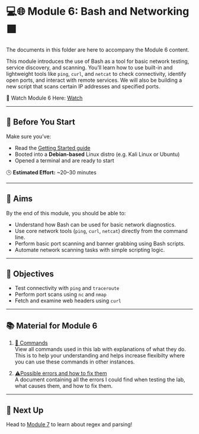 # 💻🌐 Module 6: Bash and Networking 🟩

The documents in this folder are here to accompany the Module 6 content.

This module introduces the use of Bash as a tool for basic network testing, service discovery, and scanning. You’ll learn how to use built-in and lightweight tools like `ping`, `curl`, and `netcat` to check connectivity, identify open ports, and interact with remote services. We will also be building a new script that scans certain IP addresses and specified ports.

🎥 Watch Module 6 Here: [Watch](https://www.youtube.com/watch?v=B1nqPeI8D2E)

---

## 🧭 Before You Start

Make sure you’ve:
- Read the [Getting Started guide](../GETTING_STARTED.md)
- Booted into a **Debian-based** Linux distro (e.g. Kali Linux or Ubuntu)
- Opened a terminal and are ready to start

🕒 **Estimated Effort:** ~20–30 minutes

---

## 🎯 Aims

By the end of this module, you should be able to:
- Understand how Bash can be used for basic network diagnostics.
- Use core network tools (`ping`, `curl`, `netcat`) directly from the command line.
- Perform basic port scanning and banner grabbing using Bash scripts.
- Automate network scanning tasks with simple scripting logic.

---

## 📌 Objectives
- Test connectivity with `ping` and `traceroute`  
- Perform port scans using `nc` and `nmap`  
- Fetch and examine web headers using `curl`

---

## 📚 Material for Module 6

1. [📖 Commands](./commands.md)  
   View all commands used in this lab with explanations of what they do.
   This is to help your understanding and helps increase flexibilty where you can use these commands in other instances.

2. [⚠Possible errors and how to fix them](./errors.md)  
   A document containing all the errors I could find when testing the lab, what causes them, and how to fix them.

---

## 🚀 Next Up

Head to [Module 7](https://github.com/zominy/bash-cybersecurity-course/tree/main/Module%207%3A%20Regex%20and%20Parsing%3A%20Extracting%20Intelligence%20from%20Chaos) to learn about regex and parsing!

